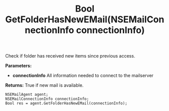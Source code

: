 ﻿---
uid: crmscript_ref_NSEMailAgent_GetFolderHasNewEMail
title: Bool GetFolderHasNewEMail(NSEMailConnectionInfo connectionInfo)
intellisense: NSEMailAgent.GetFolderHasNewEMail
keywords: NSEMailAgent, GetFolderHasNewEMail
so.topic: reference
---

Check if folder has received new items since previous access.

**Parameters:**
 - **connectionInfo** All information needed to connect to the mailserver

**Returns:** True if new mail is available.

```crmscript
NSEMailAgent agent;
NSEMailConnectionInfo connectionInfo;
Bool res = agent.GetFolderHasNewEMail(connectionInfo);
```


